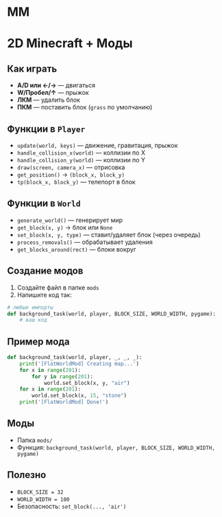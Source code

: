 # MM
# 2D Minecraft + Моды

## Как играть
- **A/D или ←/→** — двигаться
- **W/Пробел/↑** — прыжок
- **ЛКМ** — удалить блок
- **ПКМ** — поставить блок (`grass` по умолчанию)

## Функции в `Player`
- `update(world, keys)` — движение, гравитация, прыжок
- `handle_collision_x(world)` — коллизии по X
- `handle_collision_y(world)` — коллизии по Y
- `draw(screen, camera_x)` — отрисовка
- `get_position()` → `(block_x, block_y)`
- `tp(block_x, block_y)` — телепорт в блок

## Функции в `World`
- `generate_world()` — генерирует мир
- `get_block(x, y)` → блок или `None`
- `set_block(x, y, type)` — ставит/удаляет блок (через очередь)
- `process_removals()` — обрабатывает удаления
- `get_blocks_around(rect)` — блоки вокруг

## Создание модов
1. Создайте файл в папке `mods`
2. Напишите код так:
```python
# любые импорты
def background_task(world, player, BLOCK_SIZE, WORLD_WIDTH, pygame):
    # ваш код
```

## Пример мода
```python
def background_task(world, player, _, _, _):
    print('[FlatWorldMod] Creating map...')
    for x in range(201):
        for y in range(201):
            world.set_block(x, y, "air")
    for x in range(201):
        world.set_block(x, 15, "stone")
    print('[FlatWorldMod] Done!')
```

## Моды
- Папка `mods/`
- Функция: `background_task(world, player, BLOCK_SIZE, WORLD_WIDTH, pygame)`

## Полезно
- `BLOCK_SIZE = 32`
- `WORLD_WIDTH = 100`
- Безопасность: `set_block(..., 'air')`
